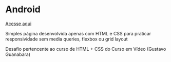 # Android

[Acesse aqui](https://danilo-xaxa.github.io/android/)

 Simples página desenvolvida apenas com HTML e CSS para praticar responsividade sem media queries, flexbox ou grid layout
 
 Desafio pertencente ao curso de HTML + CSS do Curso em Vídeo (Gustavo Guanabara)
